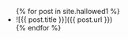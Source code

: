 <ul>
  {% for post in site.hallowed1 %}
    <li>
    ![{{ post.title }}]({{ post.url }})
    </li>
  {% endfor %}
</ul>